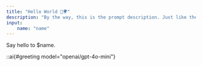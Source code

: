 ```yaml
---
title: "Hello World 👋🌍"
description: "By the way, this is the prompt description. Just like the title above and any comments (in gray) below it's there for you and isn't part of the context that's given to the LLM"
input:
    name: "name"
---
```


<!-- 

This is a comment. You can use it to annotate parts of the prompt with additional descriptions. We use it extensively in these tutorials to describe what's happening.

Since comments aren't included in prompts when they're executed you can also use it to disable certain sections of the prompt without deleting them!

To make a comment simply type `/comment`, `//` on a new line or `⌘ + /` (`ctrl + /` on Windows).

Ok, let's get started on the prompt itself... 

-->

Say hello to $name.

::ai{#greeting model="openai/gpt-4o-mini"}

<!-- ### Explanation

First up we have a little bit of text with a '**mention**'. Mentions are references to values in the 'prompt program', they get replaced by the actual value when the prompt is ran.

You can create mentions by typing `@` then the name of the variable that you want to reference.

In this case we're referencing the **input** value "name". Inputs can be created with `/input`, by typing `@` followed by a unique name e.g. `@my_new_input` or by clicking the `+` on the right hand side of the inputs bar in the header.

Next we have a '**generation**'. This is an output from a language model, we'll be using these a lot!

You can create generations using `/generation` or typing `[]` with the generation name inside e.g. `[greeting]`. The generation name is just there to help you identify and reference the output; it doesn't affect the output from the LLM itself. You can change parameters of any node by clicking on the node and setting them in the sidebar.

Go ahead, run this prompt! Use the big green **Run** button in the top right corner.  
The shortcut for this is `⌘ + R` (`ctrl + R` on Windows)

### Extension

Change this prompt so that the person is greeted in a particular style e.g. like Shakespeare 🪶 or a pirate 🏴‍☠️. Bonus points if you can make the style be passed in as an input!

You can make different versions of prompts by duplicating them using the three dots menu on the sidebar:

![image.png](https://uvdxvgggjphy9pqb.public.blob.vercel-storage.com/image-idnEfXM9C4hXmq3Tf2x7ITyosXxxvX.png "image.png") 

-->